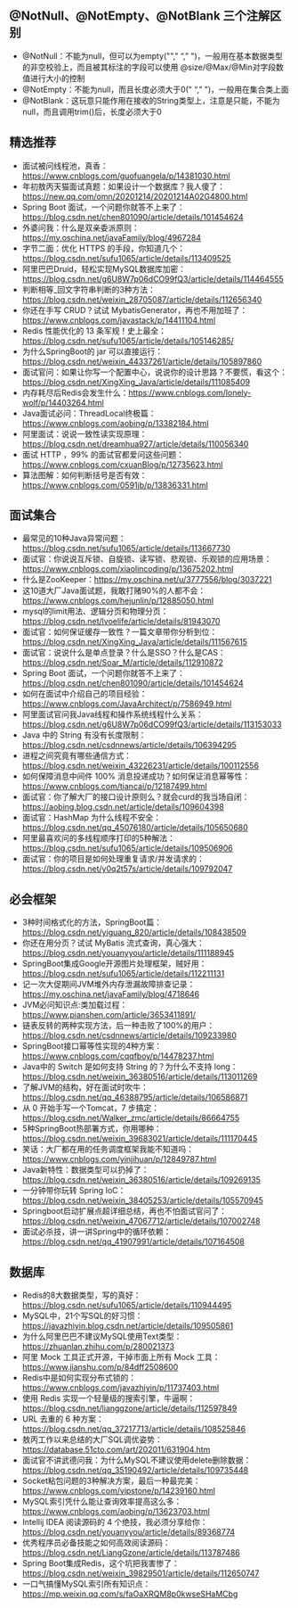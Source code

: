 ## @NotNull、@NotEmpty、@NotBlank 三个注解区别

- @NotNull：不能为null，但可以为empty(""," “,” ")，一般用在基本数据类型的非空校验上，而且被其标注的字段可以使用 @size/@Max/@Min对字段数值进行大小的控制
- @NotEmpty：不能为null，而且长度必须大于0(" “,” ")，一般用在集合类上面
- @NotBlank：这玩意只能作用在接收的String类型上，注意是只能，不能为null，而且调用trim()后，长度必须大于0

## 精选推荐
- 面试被问线程池，真香：https://www.cnblogs.com/guofuangela/p/14381030.html
- 年初敖丙天猫面试真题：如果设计一个数据库？我人傻了：https://new.qq.com/omn/20201214/20201214A02G4800.html
- Spring Boot 面试，一个问题你就答不上来了：https://blog.csdn.net/chen801090/article/details/101454624
- 外婆问我：什么是双亲委派原则：https://my.oschina.net/javaFamily/blog/4967284
- 字节二面：优化 HTTPS 的手段，你知道几个：https://blog.csdn.net/sufu1065/article/details/113409525
- 阿里巴巴Druid，轻松实现MySQL数据库加密：https://blog.csdn.net/g6U8W7p06dCO99fQ3/article/details/114464555
- 判断相等_回文字符串判断的3种方法：https://blog.csdn.net/weixin_28705087/article/details/112656340
- 你还在手写 CRUD？试试 MybatisGenerator，再也不用加班了：https://www.cnblogs.com/javastack/p/14411104.html
- Redis 性能优化的 13 条军规！史上最全：https://blog.csdn.net/sufu1065/article/details/105146285/
- 为什么SpringBoot的 jar 可以直接运行：https://blog.csdn.net/weixin_44337261/article/details/105897860
- 面试官问：如果让你写一个配置中心，说说你的设计思路？不要慌，看这个：https://blog.csdn.net/XingXing_Java/article/details/111085409
- 内存耗尽后Redis会发生什么：https://www.cnblogs.com/lonely-wolf/p/14403264.html
- Java面试必问：ThreadLocal终极篇：https://www.cnblogs.com/aobing/p/13382184.html
- 阿里面试：说说一致性读实现原理：https://blog.csdn.net/dreamhua927/article/details/110056340
- 面试 HTTP ，99% 的面试官都爱问这些问题：https://www.cnblogs.com/cxuanBlog/p/12735623.html
- 算法图解：如何判断括号是否有效：https://www.cnblogs.com/0591jb/p/13836331.html

## 面试集合
- 最常见的10种Java异常问题：https://blog.csdn.net/sufu1065/article/details/113667730
- 面试官：你说说互斥锁、自旋锁、读写锁、悲观锁、乐观锁的应用场景：https://www.cnblogs.com/xiaolincoding/p/13675202.html
- 什么是ZooKeeper：https://my.oschina.net/u/3777556/blog/3037221
- 这10道大厂Java面试题，我敢打赌90%的人都不会：https://www.cnblogs.com/hejunlin/p/12885050.html
- mysql的limit用法、逻辑分页和物理分页：https://blog.csdn.net/lvoelife/article/details/81943070
- 面试官：如何保证缓存一致性？一篇文章带你分析到位：https://blog.csdn.net/XingXing_Java/article/details/111567615
- 面试官：说说什么是单点登录？什么是SSO？什么是CAS：https://blog.csdn.net/Soar_M/article/details/112910872
- Spring Boot 面试，一个问题你就答不上来了：https://blog.csdn.net/chen801090/article/details/101454624
- 如何在面试中介绍自己的项目经验：https://www.cnblogs.com/JavaArchitect/p/7586949.html
- 阿里面试官问我Java线程和操作系统线程什么关系：https://blog.csdn.net/g6U8W7p06dCO99fQ3/article/details/113153033
- Java 中的 String 有没有长度限制：https://blog.csdn.net/csdnnews/article/details/106394295
- 进程之间究竟有哪些通信方式：https://blog.csdn.net/weixin_43226231/article/details/100112556
- 如何保障消息中间件 100% 消息投递成功？如何保证消息幂等性：https://www.cnblogs.com/tiancai/p/12187499.html
- 面试官：你了解大厂的接口设计原则么？就会curd的我当场自闭：https://aobing.blog.csdn.net/article/details/109604398
- 面试官：HashMap 为什么线程不安全：https://blog.csdn.net/qq_45076180/article/details/105650680
- 阿里最喜欢问的多线程顺序打印的5种解法：https://blog.csdn.net/sufu1065/article/details/109506906
- 面试官：你的项目是如何处理重复请求/并发请求的：https://blog.csdn.net/y0q2t57s/article/details/109792047

## 必会框架
- 3种时间格式化的方法，SpringBoot篇：https://blog.csdn.net/yiguang_820/article/details/108438509
- 你还在用分页？试试 MyBatis 流式查询，真心强大：https://blog.csdn.net/youanyyou/article/details/111188945
- SpringBoot集成Google开源图片处理框架，贼好用：https://blog.csdn.net/sufu1065/article/details/112211131
- 记一次大促期间JVM堆外内存泄漏故障排查记录：https://my.oschina.net/javaFamily/blog/4718646
- JVM必问知识点:类加载过程：https://www.pianshen.com/article/3653411891/
- 链表反转的两种实现方法，后一种击败了100%的用户：https://blog.csdn.net/csdnnews/article/details/109233980
- SpringBoot接口幂等性实现的4种方案：https://www.cnblogs.com/cqqfboy/p/14478237.html
- Java中的 Switch 是如何支持 String 的？为什么不支持 long：https://blog.csdn.net/weixin_36380516/article/details/113011269
- 了解JVM的结构，好在面试时吹牛：https://blog.csdn.net/qq_46388795/article/details/106586871
- 从 0 开始手写一个Tomcat，7 步搞定：https://blog.csdn.net/Walker_zmc/article/details/86664755
- 5种SpringBoot热部署方式，你用哪种：https://blog.csdn.net/weixin_39683021/article/details/111170445
- 笑话：大厂都在用的任务调度框架我能不知道吗：https://www.cnblogs.com/yinjihuan/p/12849787.html
- Java新特性：数据类型可以扔掉了：https://blog.csdn.net/weixin_36380516/article/details/109269135
- 一分钟带你玩转 Spring IoC：https://blog.csdn.net/weixin_38405253/article/details/105570945
- Springboot启动扩展点超详细总结，再也不怕面试官问了：https://blog.csdn.net/weixin_47067712/article/details/107002748
- 面试必杀技，讲一讲Spring中的循环依赖：https://blog.csdn.net/qq_41907991/article/details/107164508

## 数据库
- Redis的8大数据类型，写的真好：https://blog.csdn.net/sufu1065/article/details/110944495
- MySQL中，21个写SQL的好习惯：https://javazhiyin.blog.csdn.net/article/details/109505861
- 为什么阿里巴巴不建议MySQL使用Text类型：https://zhuanlan.zhihu.com/p/280021373
- 阿里 Mock 工具正式开源，干掉市面上所有 Mock 工具：https://www.jianshu.com/p/84dff2508600
- Redis中是如何实现分布式锁的：https://www.cnblogs.com/javazhiyin/p/11737403.html
- 使用 Redis 实现一个轻量级的搜索引擎，牛逼啊：https://blog.csdn.net/lianggzone/article/details/112597849
- URL 去重的 6 种方案：https://blog.csdn.net/qq_37217713/article/details/108525846
- 敖丙工作以来总结的大厂SQL调优姿势：https://database.51cto.com/art/202011/631904.htm
- 面试官不讲武德问我：为什么MySQL不建议使用delete删除数据：https://blog.csdn.net/qq_35190492/article/details/109735448
- Socket粘包问题的3种解决方案，最后一种最完美：https://www.cnblogs.com/vipstone/p/14239160.html
- MySQL索引凭什么能让查询效率提高这么多：https://www.cnblogs.com/aobing/p/13623703.html
- Intellij IDEA 阅读源码的 4 个绝技，我必须分享给你：https://blog.csdn.net/youanyyou/article/details/89368774
- 优秀程序员必备技能之如何高效阅读源码：https://blog.csdn.net/LiangGzone/article/details/113787486
- Spring Boot集成Redis，这个坑把我害惨了：https://blog.csdn.net/weixin_39829501/article/details/112650747
- 一口气搞懂MySQL索引所有知识点：https://mp.weixin.qq.com/s/faOaXRQM8p0kwseSHaMCbg

